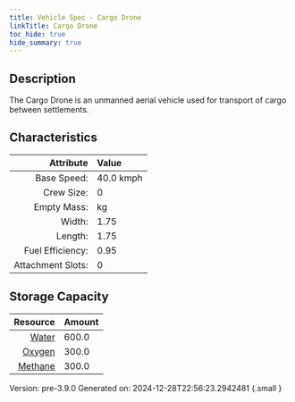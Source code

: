 ```yaml
---
title: Vehicle Spec - Cargo Drone
linkTitle: Cargo Drone
toc_hide: true
hide_summary: true
---
```

## Description
The Cargo Drone is an unmanned aerial vehicle used for transport of cargo between settlements.

## Characteristics

| Attribute      | Value |
|--------:|:------|
|Base Speed:|40.0 kmph|
|Crew Size:|0|
|Empty Mass:| kg|
|Width:|1.75|
|Length:|1.75|
|Fuel Efficiency:|0.95|
|Attachment Slots:|0|


## Storage Capacity

| Resource      | Amount |
|--------:|:------|
|[Water](/docs/definitions/resource/water)|600.0|
|[Oxygen](/docs/definitions/resource/oxygen)|300.0|
|[Methane](/docs/definitions/resource/methane)|300.0|

Version: pre-3.9.0 Generated on: 2024-12-28T22:56:23.2942481
{.small }